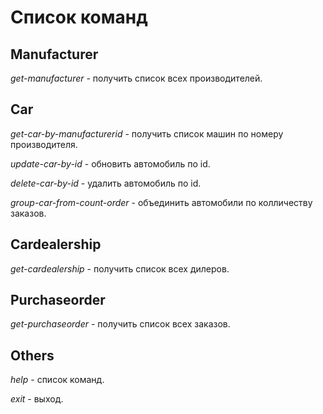 # Список команд

## Manufacturer
_get-manufacturer_ - получить список всех производителей.

## Car
_get-car-by-manufacturerid_ - получить список машин по номеру производителя.

_update-car-by-id_ - обновить автомобиль по id.

_delete-car-by-id_ - удалить автомобиль по id.

_group-car-from-count-order_ - объединить автомобили по колличеству заказов.

## Сardealership
_get-cardealership_ - получить список всех дилеров.

## Purchaseorder
_get-purchaseorder_ - получить список всех заказов.

## Others
_help_ - список команд.

_exit_ - выход.
